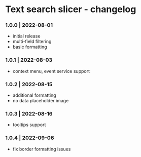 # Text search slicer - changelog

### 1.0.0 | 2022-08-01
- initial release
- multi-field filtering
- basic formatting

### 1.0.1 | 2022-08-03
- context menu, event service support

### 1.0.2 | 2022-08-15
- additional formatting
- no data placeholder image

### 1.0.3 | 2022-08-16
- tooltips support

### 1.0.4 | 2022-09-06
- fix border formatting issues